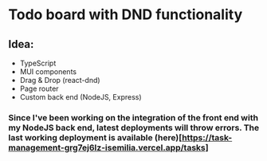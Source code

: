 # Todo board with DND functionality  

## Idea:  
- TypeScript 
- MUI components
- Drag & Drop (react-dnd)
- Page router
- Custom back end (NodeJS, Express)

### Since I've been working on the integration of the front end with my NodeJS back end, latest deployments will throw errors. The last working deployment is available (here)[https://task-management-grg7ej6lz-isemilia.vercel.app/tasks]